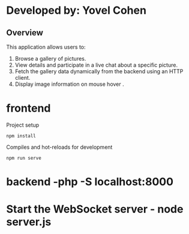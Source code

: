 # Developed by: Yovel Cohen

## Overview
This application allows users to:
1. Browse a gallery of pictures.
2. View details and participate in a live chat about a specific picture.
3. Fetch the gallery data dynamically from the backend using an HTTP client.
4. Display image information on mouse hover .

# frontend

Project setup
```
npm install
```

Compiles and hot-reloads for development
```
npm run serve
```
# backend -php -S localhost:8000
# Start the WebSocket server - node server.js


